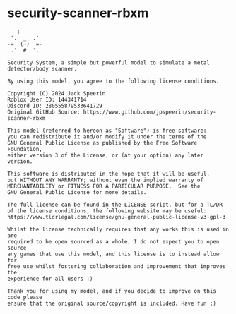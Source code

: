 # security-scanner-rbxm

       :
	 '.  _  .'
	-=  (~)  =-   
	 .'  #  '.
	 
	Security System, a simple but powerful model to simulate a metal detector/body scanner.
	
	By using this model, you agree to the following license conditions.
	
    Copyright (C) 2024 Jack Speerin 
	Roblox User ID: 144341714
	Discord ID: 280555879533641729
	Original GitHub Source: https://www.github.com/jpspeerin/security-scanner-rbxm

    This model (referred to hereon as "Software") is free software: 
    you can redistribute it and/or modify it under the terms of the 
    GNU General Public License as published by the Free Software Foundation, 
    either version 3 of the License, or (at your option) any later version.

    This software is distributed in the hope that it will be useful,
    but WITHOUT ANY WARRANTY; without even the implied warranty of
    MERCHANTABILITY or FITNESS FOR A PARTICULAR PURPOSE.  See the
    GNU General Public License for more details.
    
    The full license can be found in the LICENSE script, but for a TL/DR 
    of the license conditions, the following website may be useful:
    https://www.tldrlegal.com/license/gnu-general-public-license-v3-gpl-3
    
    Whilst the license technically requires that any works this is used in are
    required to be open sourced as a whole, I do not expect you to open source
    any games that use this model, and this license is to instead allow for 
    free use whilst fostering collaboration and improvement that improves the
    experience for all users :)
    
    Thank you for using my model, and if you decide to improve on this code please
    ensure that the original source/copyright is included. Have fun :)
